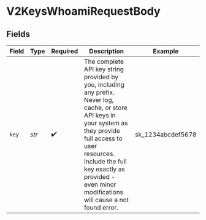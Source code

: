 # V2KeysWhoamiRequestBody


## Fields

| Field                                                                                                                                                                                                                                                                   | Type                                                                                                                                                                                                                                                                    | Required                                                                                                                                                                                                                                                                | Description                                                                                                                                                                                                                                                             | Example                                                                                                                                                                                                                                                                 |
| ----------------------------------------------------------------------------------------------------------------------------------------------------------------------------------------------------------------------------------------------------------------------- | ----------------------------------------------------------------------------------------------------------------------------------------------------------------------------------------------------------------------------------------------------------------------- | ----------------------------------------------------------------------------------------------------------------------------------------------------------------------------------------------------------------------------------------------------------------------- | ----------------------------------------------------------------------------------------------------------------------------------------------------------------------------------------------------------------------------------------------------------------------- | ----------------------------------------------------------------------------------------------------------------------------------------------------------------------------------------------------------------------------------------------------------------------- |
| `key`                                                                                                                                                                                                                                                                   | *str*                                                                                                                                                                                                                                                                   | :heavy_check_mark:                                                                                                                                                                                                                                                      | The complete API key string provided by you, including any prefix.<br/>Never log, cache, or store API keys in your system as they provide full access to user resources.<br/>Include the full key exactly as provided - even minor modifications will cause a not found error.<br/> | sk_1234abcdef5678                                                                                                                                                                                                                                                       |